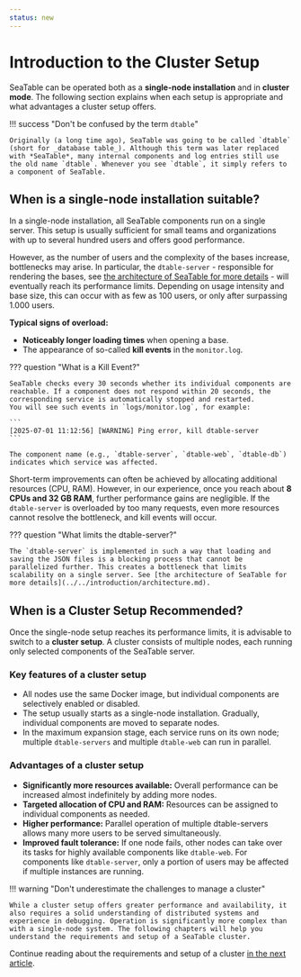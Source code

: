 ```yaml
---
status: new
---
```


# Introduction to the Cluster Setup

SeaTable can be operated both as a **single-node installation** and in **cluster mode**. The following section explains when each setup is appropriate and what advantages a cluster setup offers.

!!! success "Don't be confused by the term `dtable`"

    Originally (a long time ago), SeaTable was going to be called `dtable` (short for _database table_). Although this term was later replaced with *SeaTable*, many internal components and log entries still use the old name `dtable`. Whenever you see `dtable`, it simply refers to a component of SeaTable.

## When is a single-node installation suitable?

In a single-node installation, all SeaTable components run on a single server. This setup is usually sufficient for small teams and organizations with up to several hundred users and offers good performance.

However, as the number of users and the complexity of the bases increase, bottlenecks may arise. In particular, the `dtable-server` - responsible for rendering the bases, see [the architecture of SeaTable for more details](../../introduction/architecture.md) - will eventually reach its performance limits. Depending on usage intensity and base size, this can occur with as few as 100 users, or only after surpassing 1.000 users.

**Typical signs of overload:**

- **Noticeably longer loading times** when opening a base.
- The appearance of so-called **kill events** in the `monitor.log`.

??? question "What is a Kill Event?"

    SeaTable checks every 30 seconds whether its individual components are reachable. If a component does not respond within 20 seconds, the corresponding service is automatically stopped and restarted.
    You will see such events in `logs/monitor.log`, for example:

    ```
    [2025-07-01 11:12:56] [WARNING] Ping error, kill dtable-server
    ```

    The component name (e.g., `dtable-server`, `dtable-web`, `dtable-db`) indicates which service was affected.

Short-term improvements can often be achieved by allocating additional resources (CPU, RAM). However, in our experience, once you reach about **8 CPUs and 32 GB RAM**, further performance gains are negligible. If the `dtable-server` is overloaded by too many requests, even more resources cannot resolve the bottleneck, and kill events will occur.

??? question "What limits the dtable-server?"

    The `dtable-server` is implemented in such a way that loading and saving the JSON files is a blocking process that cannot be parallelized further. This creates a bottleneck that limits scalability on a single server. See [the architecture of SeaTable for more details](../../introduction/architecture.md).

## When is a Cluster Setup Recommended?

Once the single-node setup reaches its performance limits, it is advisable to switch to a **cluster setup**. A cluster consists of multiple nodes, each running only selected components of the SeaTable server.

### Key features of a cluster setup

- All nodes use the same Docker image, but individual components are selectively enabled or disabled.
- The setup usually starts as a single-node installation. Gradually, individual components are moved to separate nodes.
- In the maximum expansion stage, each service runs on its own node; multiple `dtable-servers` and multiple `dtable-web` can run in parallel.

### Advantages of a cluster setup

- **Significantly more resources available:** Overall performance can be increased almost indefinitely by adding more nodes.
- **Targeted allocation of CPU and RAM:** Resources can be assigned to individual components as needed.
- **Higher performance:** Parallel operation of multiple dtable-servers allows many more users to be served simultaneously.
- **Improved fault tolerance:** If one node fails, other nodes can take over its tasks for highly available components like `dtable-web`. For components like `dtable-server`, only a portion of users may be affected if multiple instances are running.

!!! warning "Don't underestimate the challenges to manage a cluster"

    While a cluster setup offers greater performance and availability, it also requires a solid understanding of distributed systems and experience in debugging. Operation is significantly more complex than with a single-node system. The following chapters will help you understand the requirements and setup of a SeaTable cluster.

Continue reading about the requirements and setup of a cluster [in the next article](./requirements.md).